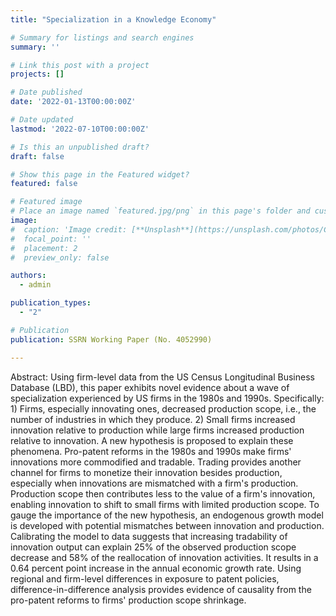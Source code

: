 ```yaml
---
title: "Specialization in a Knowledge Economy"

# Summary for listings and search engines
summary: ''

# Link this post with a project
projects: []

# Date published
date: '2022-01-13T00:00:00Z'

# Date updated
lastmod: '2022-07-10T00:00:00Z'

# Is this an unpublished draft?
draft: false

# Show this page in the Featured widget?
featured: false

# Featured image
# Place an image named `featured.jpg/png` in this page's folder and customize its options here.
image:
#  caption: 'Image credit: [**Unsplash**](https://unsplash.com/photos/CpkOjOcXdUY)'
#  focal_point: ''
#  placement: 2
#  preview_only: false

authors:
  - admin

publication_types:
  - "2"

# Publication
publication: SSRN Working Paper (No. 4052990)

---
```


Abstract: Using firm-level data from the US Census Longitudinal Business Database (LBD), this paper exhibits novel evidence about a wave of specialization experienced by US firms in the 1980s and 1990s. Specifically: 1) Firms, especially innovating ones, decreased production scope, i.e., the number of industries in which they produce. 2) Small firms increased innovation relative to production while large firms increased production relative to innovation. A new hypothesis is proposed to explain these phenomena. Pro-patent reforms in the 1980s and 1990s make firms' innovations more commodified and tradable. Trading provides another channel for firms to monetize their innovation besides production, especially when innovations are mismatched with a firm's production. Production scope then contributes less to the value of a firm's innovation, enabling innovation to shift to small firms with limited production scope. To gauge the importance of the new hypothesis, an endogenous growth model is developed with potential mismatches between innovation and production. Calibrating the model to data suggests that increasing tradability of innovation output can explain 25% of the observed production scope decrease and 58% of the reallocation of innovation activities. It results in a 0.64 percent point increase in the annual economic growth rate. Using regional and firm-level differences in exposure to patent policies, difference-in-difference analysis provides evidence of causality from the pro-patent reforms to firms' production scope shrinkage.

